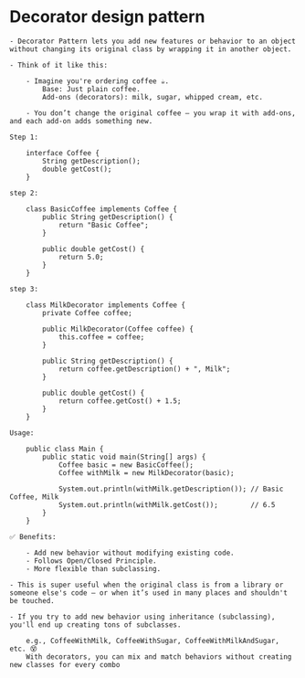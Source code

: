 # Decorator design pattern

    - Decorator Pattern lets you add new features or behavior to an object without changing its original class by wrapping it in another object.

    - Think of it like this:

        - Imagine you're ordering coffee ☕.
            Base: Just plain coffee.
            Add-ons (decorators): milk, sugar, whipped cream, etc.

        - You don’t change the original coffee — you wrap it with add-ons, and each add-on adds something new.

    Step 1:

        interface Coffee {
            String getDescription();
            double getCost();
        }

    step 2:

        class BasicCoffee implements Coffee {
            public String getDescription() {
                return "Basic Coffee";
            }

            public double getCost() {
                return 5.0;
            }
        }

    step 3:

        class MilkDecorator implements Coffee {
            private Coffee coffee;

            public MilkDecorator(Coffee coffee) {
                this.coffee = coffee;
            }

            public String getDescription() {
                return coffee.getDescription() + ", Milk";
            }

            public double getCost() {
                return coffee.getCost() + 1.5;
            }
        }

    Usage:

        public class Main {
            public static void main(String[] args) {
                Coffee basic = new BasicCoffee();
                Coffee withMilk = new MilkDecorator(basic);

                System.out.println(withMilk.getDescription()); // Basic Coffee, Milk
                System.out.println(withMilk.getCost());        // 6.5
            }
        }

    ✅ Benefits:

        - Add new behavior without modifying existing code.
        - Follows Open/Closed Principle.
        - More flexible than subclassing.

    - This is super useful when the original class is from a library or someone else's code — or when it’s used in many places and shouldn't be touched.

    - If you try to add new behavior using inheritance (subclassing), you'll end up creating tons of subclasses.

        e.g., CoffeeWithMilk, CoffeeWithSugar, CoffeeWithMilkAndSugar, etc. 😵
        With decorators, you can mix and match behaviors without creating new classes for every combo